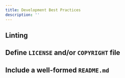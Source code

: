 ```yaml
---
title: Development Best Practices
description: ''
---
```


## Linting

## Define `LICENSE` and/or `COPYRIGHT` file

## Include a well-formed `README.md`
